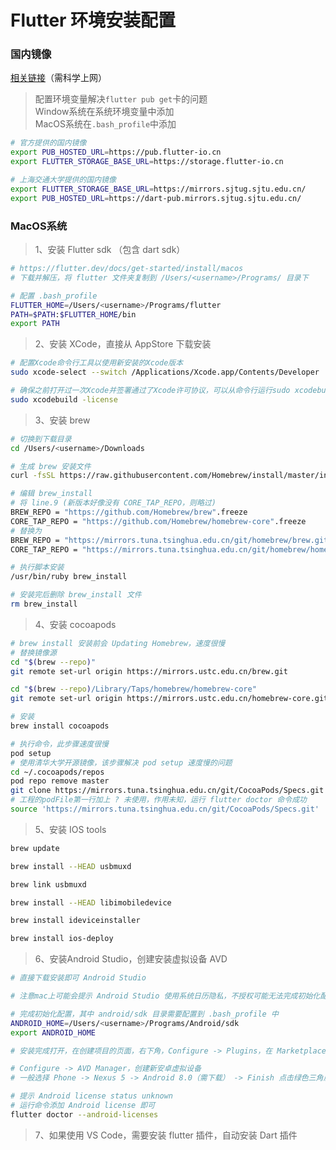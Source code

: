 # Flutter 环境安装配置

### 国内镜像

[相关链接](https://flutter.dev/community/china)（需科学上网）  

> 配置环境变量解决```flutter pub get```卡的问题  
> Window系统在系统环境变量中添加  
> MacOS系统在```.bash_profile```中添加  

```bash
# 官方提供的国内镜像
export PUB_HOSTED_URL=https://pub.flutter-io.cn
export FLUTTER_STORAGE_BASE_URL=https://storage.flutter-io.cn

# 上海交通大学提供的国内镜像
export FLUTTER_STORAGE_BASE_URL=https://mirrors.sjtug.sjtu.edu.cn/
export PUB_HOSTED_URL=https://dart-pub.mirrors.sjtug.sjtu.edu.cn/
```

### MacOS系统

> 1、安装 Flutter sdk （包含 dart sdk）  

```bash
# https://flutter.dev/docs/get-started/install/macos
# 下载并解压，将 flutter 文件夹复制到 /Users/<username>/Programs/ 目录下

# 配置 .bash_profile
FLUTTER_HOME=/Users/<username>/Programs/flutter
PATH=$PATH:$FLUTTER_HOME/bin
export PATH
```

> 2、安装 XCode，直接从 AppStore 下载安装  

```bash
# 配置Xcode命令行工具以使用新安装的Xcode版本
sudo xcode-select --switch /Applications/Xcode.app/Contents/Developer

# 确保之前打开过一次Xcode并签署通过了Xcode许可协议，可以从命令行运行sudo xcodebuild -license来确认
sudo xcodebuild -license
```

> 3、安装 brew  

```bash
# 切换到下载目录
cd /Users/<username>/Downloads

# 生成 brew 安装文件
curl -fsSL https://raw.githubusercontent.com/Homebrew/install/master/install >> brew_install

# 编辑 brew_install
# 将 line.9 (新版本好像没有 CORE_TAP_REPO，则略过)
BREW_REPO = "https://github.com/Homebrew/brew".freeze
CORE_TAP_REPO = "https://github.com/Homebrew/homebrew-core".freeze 
# 替换为
BREW_REPO = "https://mirrors.tuna.tsinghua.edu.cn/git/homebrew/brew.git".freeze
CORE_TAP_REPO = "https://mirrors.tuna.tsinghua.edu.cn/git/homebrew/homebrew-core.git".freeze

# 执行脚本安装
/usr/bin/ruby brew_install

# 安装完后删除 brew_install 文件
rm brew_install
```

> 4、安装 cocoapods  

```bash
# brew install 安装前会 Updating Homebrew，速度很慢
# 替换镜像源
cd "$(brew --repo)"
git remote set-url origin https://mirrors.ustc.edu.cn/brew.git

cd "$(brew --repo)/Library/Taps/homebrew/homebrew-core"
git remote set-url origin https://mirrors.ustc.edu.cn/homebrew-core.git

# 安装
brew install cocoapods

# 执行命令，此步骤速度很慢
pod setup
# 使用清华大学开源镜像，该步骤解决 pod setup 速度慢的问题
cd ~/.cocoapods/repos 
pod repo remove master
git clone https://mirrors.tuna.tsinghua.edu.cn/git/CocoaPods/Specs.git master
# 工程的podFile第一行加上 ? 未使用，作用未知，运行 flutter doctor 命令成功
source 'https://mirrors.tuna.tsinghua.edu.cn/git/CocoaPods/Specs.git'
```

> 5、安装 IOS tools

```bash
brew update

brew install --HEAD usbmuxd

brew link usbmuxd

brew install --HEAD libimobiledevice

brew install ideviceinstaller

brew install ios-deploy
```

> 6、安装Android Studio，创建安装虚拟设备 AVD  

```bash
# 直接下载安装即可 Android Studio

# 注意mac上可能会提示 Android Studio 使用系统日历隐私，不授权可能无法完成初始化配置

# 完成初始化配置，其中 android/sdk 目录需要配置到 .bash_profile 中
ANDROID_HOME=/Users/<username>/Programs/Android/sdk
export ANDROID_HOME

# 安装完成打开，在创建项目的页面，右下角，Configure -> Plugins，在 Marketplace 里面搜索 并安装 flutter 插件（自动安装 Dart 插件），重启

# Configure -> AVD Manager，创建新安卓虚拟设备
# 一般选择 Phone -> Nexus 5 -> Android 8.0（需下载） -> Finish 点击绿色三角启动虚拟设备

# 提示 Android license status unknown
# 运行命令添加 Android license 即可
flutter doctor --android-licenses
```

> 7、如果使用 VS Code，需要安装 flutter 插件，自动安装 Dart 插件  